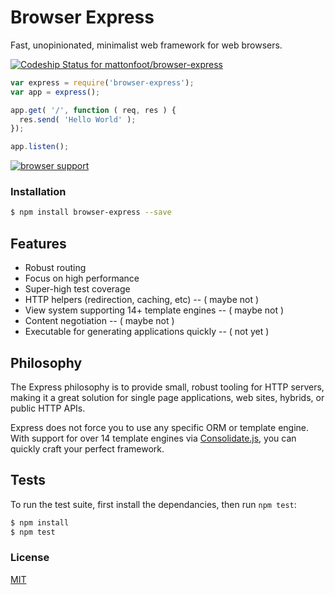 Browser Express
===============

Fast, unopinionated, minimalist web framework for web browsers.

[ ![Codeship Status for mattonfoot/browser-express](https://codeship.com/projects/785abfc0-4cb8-0132-e4eb-22cd93d2d61d/status)](https://codeship.com/projects/47207)

```js
var express = require('browser-express');
var app = express();

app.get( '/', function ( req, res ) {
  res.send( 'Hello World' );
});

app.listen();
```

[![browser support](https://ci.testling.com/mattonfoot/browser-express.png)
](https://ci.testling.com/mattonfoot/browser-express)


### Installation

```bash
$ npm install browser-express --save
```

## Features

  * Robust routing
  * Focus on high performance
  * Super-high test coverage
  * HTTP helpers (redirection, caching, etc) -- ( maybe not )
  * View system supporting 14+ template engines -- ( maybe not )
  * Content negotiation -- ( maybe not )
  * Executable for generating applications quickly -- ( not yet )

## Philosophy

  The Express philosophy is to provide small, robust tooling for HTTP servers, making
  it a great solution for single page applications, web sites, hybrids, or public
  HTTP APIs.

  Express does not force you to use any specific ORM or template engine. With support for over
  14 template engines via [Consolidate.js](https://github.com/tj/consolidate.js),
  you can quickly craft your perfect framework.

## Tests

  To run the test suite, first install the dependancies, then run `npm test`:

```bash
$ npm install
$ npm test
```

### License

  [MIT](LICENSE)



[npm-image]: https://img.shields.io/npm/v/express.svg?style=flat
[npm-url]: https://npmjs.org/package/express
[downloads-image]: https://img.shields.io/npm/dm/express.svg?style=flat
[downloads-url]: https://npmjs.org/package/express
[travis-image]: https://img.shields.io/travis/strongloop/express.svg?style=flat
[travis-url]: https://travis-ci.org/strongloop/express
[coveralls-image]: https://img.shields.io/coveralls/strongloop/express.svg?style=flat
[coveralls-url]: https://coveralls.io/r/strongloop/express?branch=master
[gratipay-image-visionmedia]: https://img.shields.io/gratipay/visionmedia.svg?style=flat
[gratipay-url-visionmedia]: https://gratipay/visionmedia/
[gratipay-image-dougwilson]: https://img.shields.io/gratipay/dougwilson.svg?style=flat
[gratipay-url-dougwilson]: https://gratipay/dougwilson/
